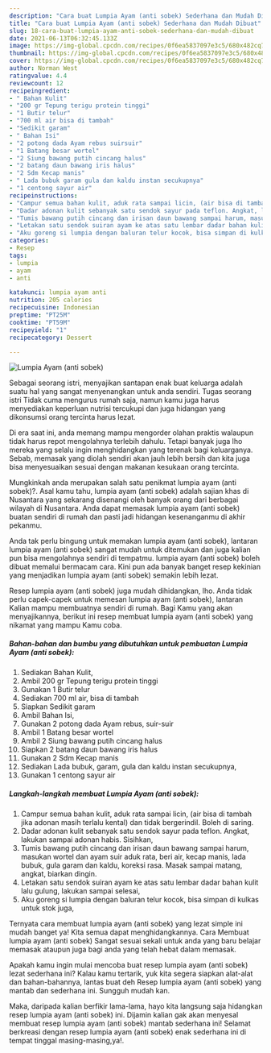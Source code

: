 ```yaml
---
description: "Cara buat Lumpia Ayam (anti sobek) Sederhana dan Mudah Dibuat"
title: "Cara buat Lumpia Ayam (anti sobek) Sederhana dan Mudah Dibuat"
slug: 18-cara-buat-lumpia-ayam-anti-sobek-sederhana-dan-mudah-dibuat
date: 2021-06-13T06:32:45.133Z
image: https://img-global.cpcdn.com/recipes/0f6ea5837097e3c5/680x482cq70/lumpia-ayam-anti-sobek-foto-resep-utama.jpg
thumbnail: https://img-global.cpcdn.com/recipes/0f6ea5837097e3c5/680x482cq70/lumpia-ayam-anti-sobek-foto-resep-utama.jpg
cover: https://img-global.cpcdn.com/recipes/0f6ea5837097e3c5/680x482cq70/lumpia-ayam-anti-sobek-foto-resep-utama.jpg
author: Norman West
ratingvalue: 4.4
reviewcount: 12
recipeingredient:
- " Bahan Kulit"
- "200 gr Tepung terigu protein tinggi"
- "1 Butir telur"
- "700 ml air bisa di tambah"
- "Sedikit garam"
- " Bahan Isi"
- "2 potong dada Ayam rebus suirsuir"
- "1 Batang besar wortel"
- "2 Siung bawang putih cincang halus"
- "2 batang daun bawang iris halus"
- "2 Sdm Kecap manis"
- " Lada bubuk garam gula dan kaldu instan secukupnya"
- "1 centong sayur air"
recipeinstructions:
- "Campur semua bahan kulit, aduk rata sampai licin, (air bisa di tambah jika adonan masih terlalu kental) dan tidak bergerindil. Boleh di saring."
- "Dadar adonan kulit sebanyak satu sendok sayur pada teflon. Angkat, lakukan sampai adonan habis. Sisihkan,"
- "Tumis bawang putih cincang dan irisan daun bawang sampai harum, masukan wortel dan ayam suir aduk rata, beri air, kecap manis, lada bubuk, gula garam dan kaldu, koreksi rasa. Masak sampai matang, angkat, biarkan dingin."
- "Letakan satu sendok suiran ayam ke atas satu lembar dadar bahan kulit lalu gulung, lakukan sampai selesai,"
- "Aku goreng si lumpia dengan baluran telur kocok, bisa simpan di kulkas untuk stok juga,"
categories:
- Resep
tags:
- lumpia
- ayam
- anti

katakunci: lumpia ayam anti 
nutrition: 205 calories
recipecuisine: Indonesian
preptime: "PT25M"
cooktime: "PT59M"
recipeyield: "1"
recipecategory: Dessert

---
```



![Lumpia Ayam (anti sobek)](https://img-global.cpcdn.com/recipes/0f6ea5837097e3c5/680x482cq70/lumpia-ayam-anti-sobek-foto-resep-utama.jpg)

Sebagai seorang istri, menyajikan santapan enak buat keluarga adalah suatu hal yang sangat menyenangkan untuk anda sendiri. Tugas seorang istri Tidak cuma mengurus rumah saja, namun kamu juga harus menyediakan keperluan nutrisi tercukupi dan juga hidangan yang dikonsumsi orang tercinta harus lezat.

Di era  saat ini, anda memang mampu mengorder olahan praktis walaupun tidak harus repot mengolahnya terlebih dahulu. Tetapi banyak juga lho mereka yang selalu ingin menghidangkan yang terenak bagi keluarganya. Sebab, memasak yang diolah sendiri akan jauh lebih bersih dan kita juga bisa menyesuaikan sesuai dengan makanan kesukaan orang tercinta. 



Mungkinkah anda merupakan salah satu penikmat lumpia ayam (anti sobek)?. Asal kamu tahu, lumpia ayam (anti sobek) adalah sajian khas di Nusantara yang sekarang disenangi oleh banyak orang dari berbagai wilayah di Nusantara. Anda dapat memasak lumpia ayam (anti sobek) buatan sendiri di rumah dan pasti jadi hidangan kesenanganmu di akhir pekanmu.

Anda tak perlu bingung untuk memakan lumpia ayam (anti sobek), lantaran lumpia ayam (anti sobek) sangat mudah untuk ditemukan dan juga kalian pun bisa mengolahnya sendiri di tempatmu. lumpia ayam (anti sobek) boleh dibuat memalui bermacam cara. Kini pun ada banyak banget resep kekinian yang menjadikan lumpia ayam (anti sobek) semakin lebih lezat.

Resep lumpia ayam (anti sobek) juga mudah dihidangkan, lho. Anda tidak perlu capek-capek untuk memesan lumpia ayam (anti sobek), lantaran Kalian mampu membuatnya sendiri di rumah. Bagi Kamu yang akan menyajikannya, berikut ini resep membuat lumpia ayam (anti sobek) yang nikamat yang mampu Kamu coba.

<!--inarticleads1-->

##### Bahan-bahan dan bumbu yang dibutuhkan untuk pembuatan Lumpia Ayam (anti sobek):

1. Sediakan  Bahan Kulit,
1. Ambil 200 gr Tepung terigu protein tinggi
1. Gunakan 1 Butir telur
1. Sediakan 700 ml air, bisa di tambah
1. Siapkan Sedikit garam
1. Ambil  Bahan Isi,
1. Gunakan 2 potong dada Ayam rebus, suir-suir
1. Ambil 1 Batang besar wortel
1. Ambil 2 Siung bawang putih cincang halus
1. Siapkan 2 batang daun bawang iris halus
1. Gunakan 2 Sdm Kecap manis
1. Sediakan  Lada bubuk, garam, gula dan kaldu instan secukupnya,
1. Gunakan 1 centong sayur air




<!--inarticleads2-->

##### Langkah-langkah membuat Lumpia Ayam (anti sobek):

1. Campur semua bahan kulit, aduk rata sampai licin, (air bisa di tambah jika adonan masih terlalu kental) dan tidak bergerindil. Boleh di saring.
1. Dadar adonan kulit sebanyak satu sendok sayur pada teflon. Angkat, lakukan sampai adonan habis. Sisihkan,
1. Tumis bawang putih cincang dan irisan daun bawang sampai harum, masukan wortel dan ayam suir aduk rata, beri air, kecap manis, lada bubuk, gula garam dan kaldu, koreksi rasa. Masak sampai matang, angkat, biarkan dingin.
1. Letakan satu sendok suiran ayam ke atas satu lembar dadar bahan kulit lalu gulung, lakukan sampai selesai,
1. Aku goreng si lumpia dengan baluran telur kocok, bisa simpan di kulkas untuk stok juga,




Ternyata cara membuat lumpia ayam (anti sobek) yang lezat simple ini mudah banget ya! Kita semua dapat menghidangkannya. Cara Membuat lumpia ayam (anti sobek) Sangat sesuai sekali untuk anda yang baru belajar memasak ataupun juga bagi anda yang telah hebat dalam memasak.

Apakah kamu ingin mulai mencoba buat resep lumpia ayam (anti sobek) lezat sederhana ini? Kalau kamu tertarik, yuk kita segera siapkan alat-alat dan bahan-bahannya, lantas buat deh Resep lumpia ayam (anti sobek) yang mantab dan sederhana ini. Sungguh mudah kan. 

Maka, daripada kalian berfikir lama-lama, hayo kita langsung saja hidangkan resep lumpia ayam (anti sobek) ini. Dijamin kalian gak akan menyesal membuat resep lumpia ayam (anti sobek) mantab sederhana ini! Selamat berkreasi dengan resep lumpia ayam (anti sobek) enak sederhana ini di tempat tinggal masing-masing,ya!.

